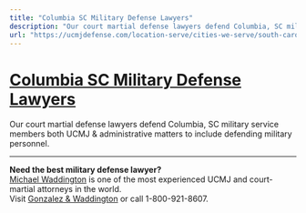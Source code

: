 ```yaml
---
title: "Columbia SC Military Defense Lawyers"
description: "Our court martial defense lawyers defend Columbia, SC military service members both UCMJ & administrative matters to include defending military personnel."
url: "https://ucmjdefense.com/location-serve/cities-we-serve/south-carolina-military-defense-lawyers/columbia-sc-military-defense-lawyers.html"
---
```


# [Columbia SC Military Defense Lawyers](https://ucmjdefense.com/location-serve/cities-we-serve/south-carolina-military-defense-lawyers/columbia-sc-military-defense-lawyers.html)

Our court martial defense lawyers defend Columbia, SC military service members both UCMJ & administrative matters to include defending military personnel.

---

**Need the best military defense lawyer?**  
[Michael Waddington](https://ucmjdefense.com/attorneys/michael-stewart-waddington-partner.html) is one of the most experienced UCMJ and court-martial attorneys in the world.  
Visit [Gonzalez & Waddington](https://ucmjdefense.com) or call 1-800-921-8607.
